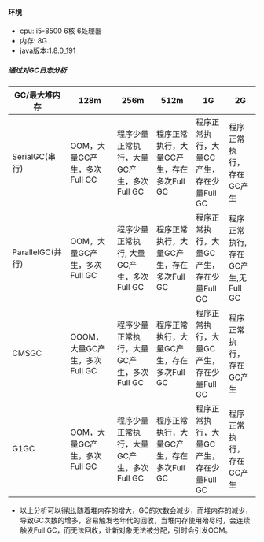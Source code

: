 #### 环境

- cpu: i5-8500  6核 6处理器 
- 内存: 8G
- java版本:1.8.0_191

##### 通过对GC日志分析


| GC/最大堆内存    | 128m              | 256m | 512m | 1G   | 2G   |
| ---------------- | ----------------- | ---- | ---- | ---- | ---- |
| SerialGC(串行)   | OOM，大量GC产生，多次Full GC | 程序少量正常执行，大量GC产生，多次Full GC     | 程序正常执行，大量GC产生，存在多次Full GC     | 程序正常执行，大量GC产生，存在少量Full GC     | 程序正常执行，存在GC产生     |
| ParallelGC(并行) | OOM，大量GC产生，多次Full GC       | 程序少量正常执行, 大量GC产生，多次Full GC     | 程序正常执行，大量GC产生，存在多次Full GC     | 程序正常执行，大量GC产生，存在少量Full GC     | 程序正常执行,存在GC产生,无Full GC     |
| CMSGC            | OOOM，大量GC产生，多次Full GC       | 程序少量正常执行，大量GC产生，多次Full GC     | 程序正常执行，大量GC产生，存在多次Full GC     | 程序正常执行，大量GC产生，存在少量Full GC     | 程序正常执行，存在GC产生     |
| G1GC             | OOM，大量GC产生，多次Full GC       | 程序少量正常执行，大量GC产生，多次Full GC     | 程序正常执行，大量GC产生，存在多次Full GC     | 程序正常执行，大量GC产生，存在少量Full GC     | 程序正常执行，存在GC产生     |


- 以上分析可以得出,随着堆内存的增大，GC的次数会减少，而堆内存的减少，导致GC次数的增多，容易触发老年代的回收，当堆内存使用殆尽时，会连续触发Full GC，而无法回收，让新对象无法被分配，引时会引发OOM。